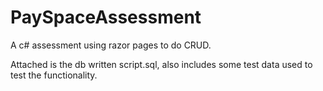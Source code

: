 # PaySpaceAssessment

A c# assessment using razor pages to do CRUD.

Attached is the db written script.sql, also includes some test data used to test the functionality.
